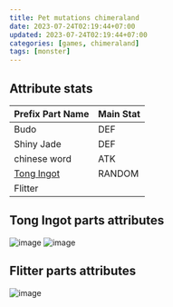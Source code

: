 ```yaml
---
title: Pet mutations chimeraland
date: 2023-07-24T02:19:44+07:00
updated: 2023-07-24T02:19:44+07:00
categories: [games, chimeraland]
tags: [monster]
---
```


## Attribute stats

| Prefix Part Name | Main Stat |
| :--- | :--- |
| Budo | DEF |
| Shiny Jade | DEF |
| chinese word | ATK |
| [Tong Ingot](#tong-ingot-parts-attributes) | RANDOM |
| Flitter | |

## Tong Ingot parts attributes
![image](https://github.com/dimaslanjaka/static-blog-generator-hexo/assets/12471057/f0b5636a-06ea-4309-98db-e2794a9a7fcc)
![image](https://github.com/dimaslanjaka/static-blog-generator-hexo/assets/12471057/e45ac6f5-ac7e-4648-8ff3-9a84c46a26f2)

## Flitter parts attributes
![image](https://github.com/dimaslanjaka/static-blog-generator-hexo/assets/12471057/0fca676d-3970-441b-b564-e49ca057ca66)

